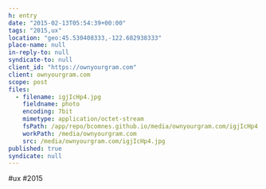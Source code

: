 ```yaml
---
h: entry
date: "2015-02-13T05:54:39+00:00"
tags: "2015,ux"
location: "geo:45.530408333,-122.682938333"
place-name: null
in-reply-to: null
syndicate-to: null
client_id: "https://ownyourgram.com"
client: ownyourgram.com
scope: post
files:
  - filename: igjIcHp4.jpg
    fieldname: photo
    encoding: 7bit
    mimetype: application/octet-stream
    fsPath: /app/repo/bcomnes.github.io/media/ownyourgram.com/igjIcHp4.jpg
    workPath: /media/ownyourgram.com
    src: /media/ownyourgram.com/igjIcHp4.jpg
published: true
syndicate: null
---
```

#ux #2015